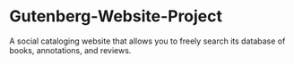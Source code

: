 # Gutenberg-Website-Project
A social cataloging website that allows you to freely search its database of books, annotations, and reviews.
